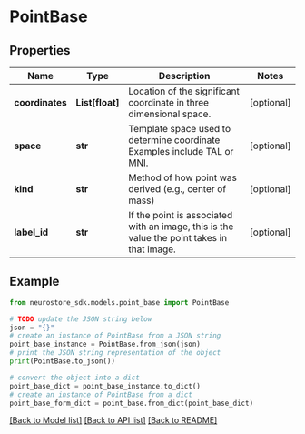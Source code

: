 # PointBase


## Properties

Name | Type | Description | Notes
------------ | ------------- | ------------- | -------------
**coordinates** | **List[float]** | Location of the significant coordinate in three dimensional space. | [optional] 
**space** | **str** | Template space used to determine coordinate Examples include TAL or MNI. | [optional] 
**kind** | **str** | Method of how point was derived (e.g., center of mass) | [optional] 
**label_id** | **str** | If the point is associated with an image, this is the value the point takes in that image. | [optional] 

## Example

```python
from neurostore_sdk.models.point_base import PointBase

# TODO update the JSON string below
json = "{}"
# create an instance of PointBase from a JSON string
point_base_instance = PointBase.from_json(json)
# print the JSON string representation of the object
print(PointBase.to_json())

# convert the object into a dict
point_base_dict = point_base_instance.to_dict()
# create an instance of PointBase from a dict
point_base_form_dict = point_base.from_dict(point_base_dict)
```
[[Back to Model list]](../README.md#documentation-for-models) [[Back to API list]](../README.md#documentation-for-api-endpoints) [[Back to README]](../README.md)


